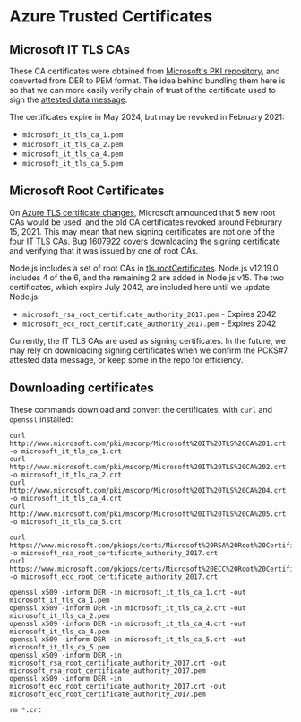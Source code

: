 # Azure Trusted Certificates

## Microsoft IT TLS CAs

These CA certificates were obtained from
[Microsoft's PKI repository](https://www.microsoft.com/pki/mscorp/cps/default.htm),
and converted from DER to PEM format.  The idea behind bundling them here is so
that we can more easily verify chain of trust of the certificate used to sign the
[attested data message](https://docs.microsoft.com/en-us/azure/virtual-machines/windows/instance-metadata-service#attested-data).

The certificates expire in May 2024, but may be revoked in February 2021:

* ``microsoft_it_tls_ca_1.pem``
* ``microsoft_it_tls_ca_2.pem``
* ``microsoft_it_tls_ca_4.pem``
* ``microsoft_it_tls_ca_5.pem``

## Microsoft Root Certificates

On [Azure TLS certificate changes](https://docs.microsoft.com/en-us/azure/security/fundamentals/tls-certificate-changes),
Microsoft announced that 5 new root CAs would be used, and the old CA
certificates revoked around Februrary 15, 2021. This may mean that new
signing certificates are not one of the four IT TLS CAs.
[Bug 1607922](https://bugzilla.mozilla.org/show_bug.cgi?id=1607922) covers
downloading the signing certificate and verifying that it was issued by
one of root CAs.

Node.js includes a set of root CAs in
[tls.rootCertificates](https://nodejs.org/api/tls.html#tls_tls_rootcertificates).
Node.js v12.19.0 includes 4 of the 6, and the remaining 2 are added in Node.js v15.
The two certificates, which expire July 2042, are included here until we update
Node.js:

* ``microsoft_rsa_root_certificate_authority_2017.pem`` - Expires 2042
* ``microsoft_ecc_root_certificate_authority_2017.pem`` - Expires 2042

Currently, the IT TLS CAs are used as signing certificates. In the future, we
may rely on downloading signing certificates when we confirm the PCKS#7
attested data message, or keep some in the repo for efficiency.

## Downloading certificates

These commands download and convert the certificates, with ``curl`` and ``openssl`` installed:

```
curl http://www.microsoft.com/pki/mscorp/Microsoft%20IT%20TLS%20CA%201.crt -o microsoft_it_tls_ca_1.crt
curl http://www.microsoft.com/pki/mscorp/Microsoft%20IT%20TLS%20CA%202.crt -o microsoft_it_tls_ca_2.crt
curl http://www.microsoft.com/pki/mscorp/Microsoft%20IT%20TLS%20CA%204.crt -o microsoft_it_tls_ca_4.crt
curl http://www.microsoft.com/pki/mscorp/Microsoft%20IT%20TLS%20CA%205.crt -o microsoft_it_tls_ca_5.crt

curl https://www.microsoft.com/pkiops/certs/Microsoft%20RSA%20Root%20Certificate%20Authority%202017.crt -o microsoft_rsa_root_certificate_authority_2017.crt
curl https://www.microsoft.com/pkiops/certs/Microsoft%20ECC%20Root%20Certificate%20Authority%202017.crt -o microsoft_ecc_root_certificate_authority_2017.crt

openssl x509 -inform DER -in microsoft_it_tls_ca_1.crt -out microsoft_it_tls_ca_1.pem
openssl x509 -inform DER -in microsoft_it_tls_ca_2.crt -out microsoft_it_tls_ca_2.pem
openssl x509 -inform DER -in microsoft_it_tls_ca_4.crt -out microsoft_it_tls_ca_4.pem
openssl x509 -inform DER -in microsoft_it_tls_ca_5.crt -out microsoft_it_tls_ca_5.pem
openssl x509 -inform DER -in microsoft_rsa_root_certificate_authority_2017.crt -out microsoft_rsa_root_certificate_authority_2017.pem
openssl x509 -inform DER -in microsoft_ecc_root_certificate_authority_2017.crt -out microsoft_ecc_root_certificate_authority_2017.pem

rm *.crt
```
